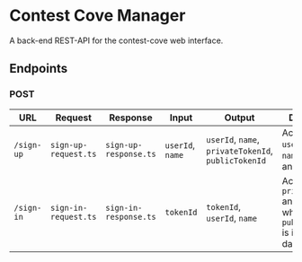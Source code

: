 # Contest Cove Manager

A back-end REST-API for the contest-cove web interface.

## Endpoints

### POST

| URL        | Request              | Response              | Input            | Output                                              | Description                                                                           |
| ---------- | -------------------- | --------------------- | ---------------- | --------------------------------------------------- | ------------------------------------------------------------------------------------- |
| `/sign-up` | `sign-up-request.ts` | `sign-up-response.ts` | `userId`, `name` | `userId`, `name`, `privateTokenId`, `publicTokenId` | Accepts a `userId` and `name`, creates an user.                                       |
| `/sign-in` | `sign-in-request.ts` | `sign-in-response.ts` | `tokenId`        | `tokenId`, `userId`, `name`                         | Accepts a `privateTokenId` and checks whether the `publicTokenId` is in the database. |